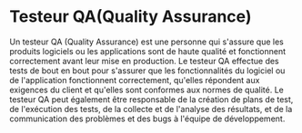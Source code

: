 # Testeur QA(Quality Assurance)

Un testeur QA (Quality Assurance) est une personne qui s'assure que les produits logiciels ou les applications sont de haute qualité et fonctionnent correctement avant leur mise en production. Le testeur QA effectue des tests de bout en bout pour s'assurer que les fonctionnalités du logiciel ou de l'application fonctionnent correctement, qu'elles répondent aux exigences du client et qu'elles sont conformes aux normes de qualité. Le testeur QA peut également être responsable de la création de plans de test, de l'exécution des tests, de la collecte et de l'analyse des résultats, et de la communication des problèmes et des bugs à l'équipe de développement.
